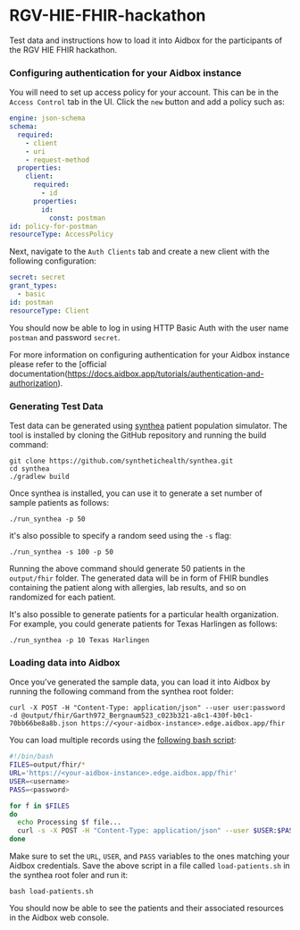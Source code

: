 # RGV-HIE-FHIR-hackathon
Test data and instructions how to load it into Aidbox for the participants of the RGV HIE FHIR hackathon.

### Configuring authentication for your Aidbox instance

You will need to set up access policy for your account. This can be in the
`Access Control` tab in the UI. Click the `new` button and add a policy such as:

```yaml
engine: json-schema
schema:
  required:
    - client
    - uri
    - request-method
  properties:
    client:
      required:
        - id
      properties:
        id:
          const: postman
id: policy-for-postman
resourceType: AccessPolicy
```

Next, navigate to the `Auth Clients` tab and create a new client with the following configuration:

```yaml
secret: secret
grant_types:
  - basic
id: postman
resourceType: Client
```

You should now be able to log in using HTTP Basic Auth with the user name `postman` and
password `secret`.

For more information on configuring authentication for your Aidbox instance please refer to the [official documentation(https://docs.aidbox.app/tutorials/authentication-and-authorization).

### Generating Test Data

Test data can be generated using [synthea](https://github.com/synthetichealth/synthea) patient population simulator. The tool
is installed by cloning the GitHub repository and running the build
command:

```
git clone https://github.com/synthetichealth/synthea.git
cd synthea
./gradlew build
```

Once synthea is installed, you can use it to generate a set
number of sample patients as follows:

```
./run_synthea -p 50
```

it's also possible to specify a random seed using the `-s` flag:

```
./run_synthea -s 100 -p 50
```

Running the above command should generate 50 patients in the
`output/fhir` folder. The generated data will be in form of FHIR bundles
containing the patient along with allergies, lab results,
and so on randomized for each patient.

It's also possible to generate patients for a particular health organization. For example, you could generate patients for
Texas Harlingen as follows:

```
./run_synthea -p 10 Texas Harlingen
```

### Loading data into Aidbox

Once you've generated the sample data, you can load it into Aidbox by running the following
command from the synthea root folder:

```
curl -X POST -H "Content-Type: application/json" --user user:password -d @output/fhir/Garth972_Bergnaum523_c023b321-a8c1-430f-b0c1-70bb66be8a8b.json https://<your-aidbox-instance>.edge.aidbox.app/fhir
```

You can load multiple records using the [following bash script](/load-patients.sh):

```bash
#!/bin/bash
FILES=output/fhir/*
URL='https://<your-aidbox-instance>.edge.aidbox.app/fhir'
USER=<username>
PASS=<password>

for f in $FILES
do
  echo Processing $f file...
  curl -s -X POST -H "Content-Type: application/json" --user $USER:$PASS -data @$f $URL
done
```

Make sure to set the `URL`, `USER`, and `PASS` variables to the ones matching your Aidbox credentials.
Save the above script in a file called `load-patients.sh` in the synthea root foler and run it:

```
bash load-patients.sh
```


You should now be able to see the patients and their associated resources in the Aidbox web console.